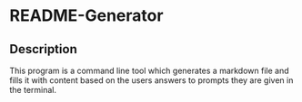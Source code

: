 # README-Generator
## Description
This program is a command line tool which generates a markdown file and fills it with content based on the users answers to prompts they are given in the terminal. 
